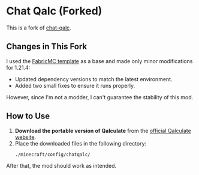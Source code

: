 # Chat Qalc (Forked)

This is a fork of [chat-qalc](https://github.com/vlad2305m/chat-qalc).

## Changes in This Fork

I used the [FabricMC template](https://fabricmc.net/develop/template) as a base and made only minor modifications for 1.21.4:

- Updated dependency versions to match the latest environment.
- Added two small fixes to ensure it runs properly.

However, since I'm not a modder, I can't guarantee the stability of this mod.

## How to Use

1. **Download the portable version of Qalculate** from the [official Qalculate website](https://qalculate.github.io/downloads.html).
2. Place the downloaded files in the following directory:
   ```
   ./minecraft/config/chatqalc/
   ```

After that, the mod should work as intended.